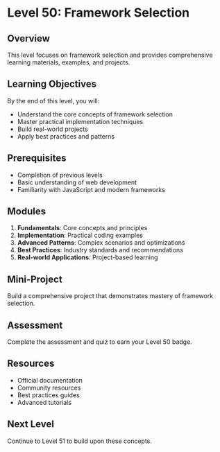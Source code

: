 # Level 50: Framework Selection

## Overview
This level focuses on framework selection and provides comprehensive learning materials, examples, and projects.

## Learning Objectives
By the end of this level, you will:
- Understand the core concepts of framework selection
- Master practical implementation techniques
- Build real-world projects
- Apply best practices and patterns

## Prerequisites
- Completion of previous levels
- Basic understanding of web development
- Familiarity with JavaScript and modern frameworks

## Modules
1. **Fundamentals**: Core concepts and principles
2. **Implementation**: Practical coding examples
3. **Advanced Patterns**: Complex scenarios and optimizations
4. **Best Practices**: Industry standards and recommendations
5. **Real-world Applications**: Project-based learning

## Mini-Project
Build a comprehensive project that demonstrates mastery of framework selection.

## Assessment
Complete the assessment and quiz to earn your Level 50 badge.

## Resources
- Official documentation
- Community resources
- Best practices guides
- Advanced tutorials

## Next Level
Continue to Level 51 to build upon these concepts.
